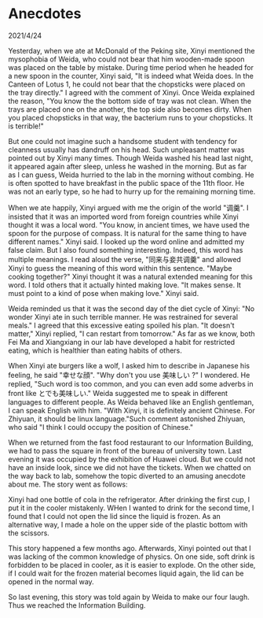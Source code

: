 # Anecdotes
2021/4/24

Yesterday, when we ate at McDonald of the Peking site, Xinyi mentioned
the mysophobia of Weida, who could not bear that him wooden-made spoon
was placed on the table by mistake. During time period when he headed for a new spoon
in the counter, Xinyi said, "It is indeed what Weida does. In the Canteen of Lotus
1, he could not bear that the chopsticks were placed on the tray directly." I agreed
with the comment of Xinyi. Once Weida explained the reason, "You know the
the bottom side of tray was not clean. When the trays are placed one on the another,
the top side also becomes dirty. When you placed chopsticks in that way, the
bacterium runs to your chopsticks. It is terrible!"

But one could not imagine such a handsome student with tendency for cleanness
usually has dandruff on his head. Such unpleasant matter was pointed out by
Xinyi many times. Though Weida washed his head last night, it appeared again
after sleep, unless he washed in the morning. But as far as I can guess,
Weida hurried to the lab in the morning without combing. He is often spotted
to have breakfast in the public space of the 11th floor. He was not an early
type, so he had to hurry up for the remaining morning time.

When we ate happily, Xinyi argued with me the origin of the world "调羹".
I insisted that it was an imported word from foreign countries while Xinyi
thought it was a local word. "You know, in ancient times, we have used the spoon
for the purpose of compass. It is natural for the same thing to have different names."
Xinyi said. I looked up the word online and admitted my false claim.
But I also found something interesting. Indeed, this word has multiple meanings.
I read aloud the verse, "同来与妾共调羹" and allowed Xinyi to guess the meaning
of this word within this sentence. "Maybe cooking together?" Xinyi thought
it was a natural extended meaning for this word. I told others
that it actually hinted making love. "It makes sense. It must point to a
kind of pose when making love." Xinyi said.

Weida reminded us that it was the second day of the diet cycle of Xinyi:
"No wonder Xinyi ate in such terrible manner. He was restrained for several
meals." I agreed that this excessive eating spoiled his plan. "It doesn't matter,"
Xinyi replied, "I can restart from tomorrow." As far as we know, both Fei Ma 
and Xiangxiang in our lab have developed a habit for restricted eating, which
is healthier than eating habits of others.

When Xinyi ate burgers like a wolf, I asked him to describe in Japanese his feeling,
he said "幸せな顔". "Why don't you use 美味しい ?" I wondered.
He replied, "Such word is too common, and you can even add some adverbs in front like
とでも美味しい." Weida suggested me to speak in different languages to different people.
As Weida behaved like an English gentleman, I can speak English with him.
"With Xinyi, it is definitely ancient Chinese. For Zhiyuan, it should be linux language."Such comment astonished Zhiyuan, who
said "I think I could occupy the position of Chinese."

When we returned from the fast food restaurant to our Information Building, we had
to pass the square in front of the bureau of university town. Last evening
it was occupied by the exhibition of Huawei cloud. But we could not have an inside look, since we did not
have the tickets. When we chatted on the way back to lab, somehow the topic diverted to an amusing anecdote about me.
The story went as follows:

Xinyi had one bottle of cola in the refrigerator. After drinking the first cup, I put
it in the cooler mistakenly. WHen I wanted to drink for the second time,
I found that I could not open the lid since the liquid is frozen. As an alternative way, I made a hole on the upper side of the plastic bottom with the scissors.

This story happened a few months ago. Afterwards, Xinyi pointed out that I was lacking
of the common knowledge of physics. On one side, soft drink is forbidden to be placed
in cooler, as it is easier to explode. On the other side, if I could wait for the
frozen material becomes liquid again, the lid can be opened in the normal way.

So last evening, this story was told again by Weida to make our four laugh.
Thus we reached the Information Building.